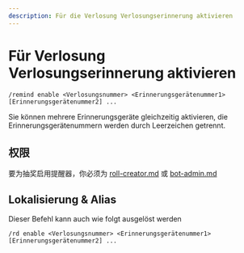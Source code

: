 ```yaml
---
description: Für die Verlosung Verlosungserinnerung aktivieren
---
```


# Für Verlosung Verlosungserinnerung aktivieren

```
/remind enable <Verlosungsnummer> <Erinnerungsgerätenummer1> [Erinnerungsgerätenummer2] ...
```

Sie können mehrere Erinnerungsgeräte gleichzeitig aktivieren, die Erinnerungsgerätenummern werden durch Leerzeichen getrennt.

## 权限

要为抽奖启用提醒器，你必须为 [roll-creator.md](../permission/roll-creator.md "mention") 或 [bot-admin.md](../permission/bot-admin.md "mention")

## Lokalisierung & Alias

Dieser Befehl kann auch wie folgt ausgelöst werden

```
/rd enable <Verlosungsnummer> <Erinnerungsgerätenummer1> [Erinnerungsgerätenummer2] ...
```
